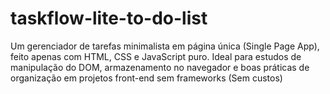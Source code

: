 # taskflow-lite-to-do-list
Um gerenciador de tarefas minimalista em página única (Single Page App), feito apenas com HTML, CSS e JavaScript puro. Ideal para estudos de manipulação do DOM, armazenamento no navegador e boas práticas de organização em projetos front-end sem frameworks (Sem custos)
